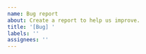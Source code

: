 ```yaml
---
name: Bug report
about: Create a report to help us improve.
title: '[Bug] '
labels: ''
assignees: ''
---
```


<!--

Please open issues in English to ensure more people can understand and contribute.

Please search the wiki https://github.com/MarkEdit-app/MarkEdit/wiki and closed issues https://github.com/MarkEdit-app/MarkEdit/issues?q=is%3Aissue+is%3Aclosed first.

Please ensure you're using the latest build from https://github.com/MarkEdit-app/MarkEdit/releases and share your macOS version.

Please describe the issue clearly to help us investigate. Screenshots or screen recordings can be very helpful. Thanks!

-->
